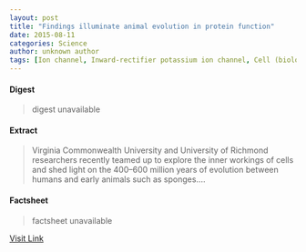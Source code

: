 ```yaml
---
layout: post
title: "Findings illuminate animal evolution in protein function"
date: 2015-08-11
categories: Science
author: unknown author
tags: [Ion channel, Inward-rectifier potassium ion channel, Cell (biology), Evolution, Voltage-gated ion channel, Potassium channel, Phosphatidylinositol 45-bisphosphate, Chemistry, Organisms, Cell biology, Molecular biology, Biochemistry, Biology, Life sciences]
---
```



#### Digest
>digest unavailable

#### Extract
>Virginia Commonwealth University and University of Richmond researchers recently teamed up to explore the inner workings of cells and shed light on the 400–600 million years of evolution between humans and early animals such as sponges....

#### Factsheet
>factsheet unavailable

[Visit Link](http://phys.org/news/2015-07-illuminate-animal-evolution-protein-function.html)


